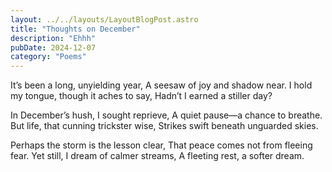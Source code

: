 ```yaml
---
layout: ../../layouts/LayoutBlogPost.astro
title: "Thoughts on December"
description: "Ehhh"
pubDate: 2024-12-07
category: "Poems"
---
```


It’s been a long, unyielding year,
A seesaw of joy and shadow near.
I hold my tongue, though it aches to say,
Hadn’t I earned a stiller day?

In December’s hush, I sought reprieve,
A quiet pause—a chance to breathe.
But life, that cunning trickster wise,
Strikes swift beneath unguarded skies.

Perhaps the storm is the lesson clear,
That peace comes not from fleeing fear.
Yet still, I dream of calmer streams,
A fleeting rest, a softer dream.